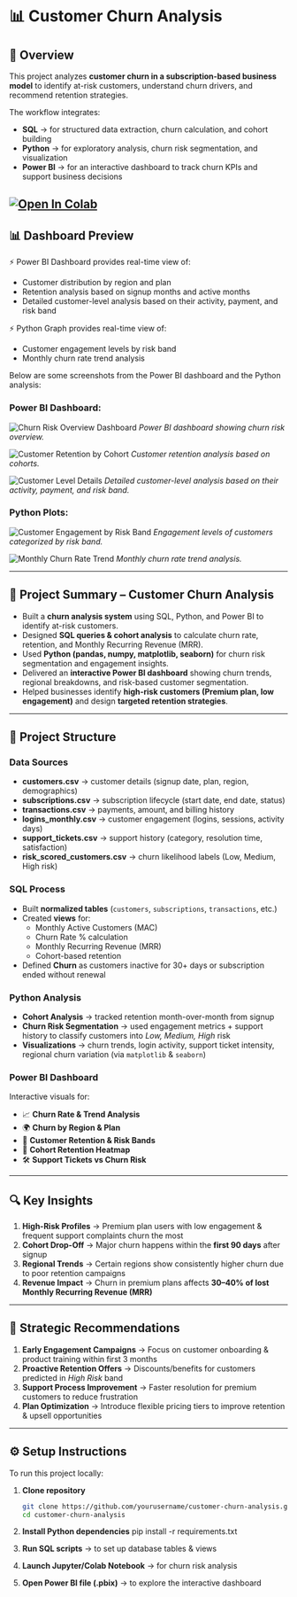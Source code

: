 # 📊 Customer Churn Analysis  

## 📝 Overview  
This project analyzes **customer churn in a subscription-based business model** to identify at-risk customers, understand churn drivers, and recommend retention strategies.  

The workflow integrates:  
- **SQL** → for structured data extraction, churn calculation, and cohort building  
- **Python** → for exploratory analysis, churn risk segmentation, and visualization  
- **Power BI** → for an interactive dashboard to track churn KPIs and support business decisions  

[![Open In Colab](https://colab.research.google.com/assets/colab-badge.svg)](https://colab.research.google.com/github/Souvik2730/Churn-Analysis/blob/main/risk_score.ipynb)
---

## 📊 Dashboard Preview  

⚡ Power BI Dashboard provides real-time view of:  
- Customer distribution by region and plan
- Retention analysis based on signup months and active months
- Detailed customer-level analysis based on their activity, payment, and risk band 

⚡ Python Graph provides real-time view of:
- Customer engagement levels by risk band
- Monthly churn rate trend analysis

Below are some screenshots from the Power BI dashboard and the Python analysis:

### Power BI Dashboard:
![Churn Risk Overview Dashboard](https://github.com/Souvik2730/Churn-Analysis/blob/main/Screenshots/Screenshot%202025-08-22%20001907.png)
*Power BI dashboard showing churn risk overview.*

![Customer Retention by Cohort](https://github.com/Souvik2730/Churn-Analysis/blob/main/Screenshots/Screenshot%202025-08-22%20002100.png)
*Customer retention analysis based on cohorts.*

![Customer Level Details](https://github.com/Souvik2730/Churn-Analysis/blob/main/Screenshots/Screenshot%202025-08-22%20002207.png)
*Detailed customer-level analysis based on their activity, payment, and risk band.*

### Python Plots:
![Customer Engagement by Risk Band](https://github.com/Souvik2730/Churn-Analysis/blob/main/Screenshots/Screenshot%202025-08-22%20001806.png)
*Engagement levels of customers categorized by risk band.*

![Monthly Churn Rate Trend](https://github.com/Souvik2730/Churn-Analysis/blob/main/Screenshots/Screenshot%202025-08-22%20001710.png)
*Monthly churn rate trend analysis.*

---

## 📌 Project Summary – Customer Churn Analysis

- Built a **churn analysis system** using SQL, Python, and Power BI to identify at-risk customers.  
- Designed **SQL queries & cohort analysis** to calculate churn rate, retention, and Monthly Recurring Revenue (MRR).  
- Used **Python (pandas, numpy, matplotlib, seaborn)** for churn risk segmentation and engagement insights.  
- Delivered an **interactive Power BI dashboard** showing churn trends, regional breakdowns, and risk-based customer segmentation.  
- Helped businesses identify **high-risk customers (Premium plan, low engagement)** and design **targeted retention strategies**.  

---

## 📂 Project Structure  

### Data Sources  
- **customers.csv** → customer details (signup date, plan, region, demographics)  
- **subscriptions.csv** → subscription lifecycle (start date, end date, status)  
- **transactions.csv** → payments, amount, and billing history  
- **logins_monthly.csv** → customer engagement (logins, sessions, activity days)  
- **support_tickets.csv** → support history (category, resolution time, satisfaction)  
- **risk_scored_customers.csv** → churn likelihood labels (Low, Medium, High risk)  

### SQL Process  
- Built **normalized tables** (`customers`, `subscriptions`, `transactions`, etc.)  
- Created **views** for:  
  - Monthly Active Customers (MAC)  
  - Churn Rate % calculation  
  - Monthly Recurring Revenue (MRR)  
  - Cohort-based retention  
- Defined **Churn** as customers inactive for 30+ days or subscription ended without renewal  

### Python Analysis  
- **Cohort Analysis** → tracked retention month-over-month from signup  
- **Churn Risk Segmentation** → used engagement metrics + support history to classify customers into *Low, Medium, High* risk  
- **Visualizations** → churn trends, login activity, support ticket intensity, regional churn variation (via `matplotlib` & `seaborn`)  

### Power BI Dashboard  
Interactive visuals for:  
- 📈 **Churn Rate & Trend Analysis**  
- 🌍 **Churn by Region & Plan**  
- 👥 **Customer Retention & Risk Bands**  
- 🧮 **Cohort Retention Heatmap**  
- 🛠 **Support Tickets vs Churn Risk**  

---

## 🔍 Key Insights  

1. **High-Risk Profiles** → Premium plan users with low engagement & frequent support complaints churn the most  
2. **Cohort Drop-Off** → Major churn happens within the **first 90 days** after signup  
3. **Regional Trends** → Certain regions show consistently higher churn due to poor retention campaigns  
4. **Revenue Impact** → Churn in premium plans affects **30–40% of lost Monthly Recurring Revenue (MRR)**  

---

## 🎯 Strategic Recommendations  

1. **Early Engagement Campaigns** → Focus on customer onboarding & product training within first 3 months  
2. **Proactive Retention Offers** → Discounts/benefits for customers predicted in *High Risk* band  
3. **Support Process Improvement** → Faster resolution for premium customers to reduce frustration  
4. **Plan Optimization** → Introduce flexible pricing tiers to improve retention & upsell opportunities  

---

## ⚙️ Setup Instructions  

To run this project locally:  

1. **Clone repository**  
   ```bash
   git clone https://github.com/yourusername/customer-churn-analysis.git
   cd customer-churn-analysis

2. **Install Python dependencies**
   pip install -r requirements.txt

3. **Run SQL scripts** → to set up database tables & views

4. **Launch Jupyter/Colab Notebook** → for churn risk analysis

5. **Open Power BI file (.pbix)** → to explore the interactive dashboard



